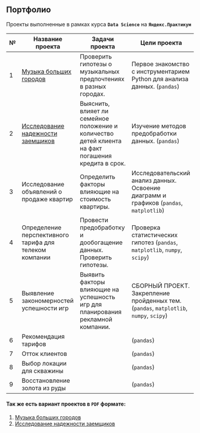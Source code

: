 ## Портфолио
 
Проекты выполненные в рамках курса **`Data Science`** на **`Яндекс.Практикум`**


№|Название проекта|Задачи проекта|Цели проекта
-|-|-|-
1|[Музыка больших городов](https://github.com/mustdayker/data_portfolio/blob/main/s_01_project_music_big_city.ipynb)|Проверить гипотезы о музыкальных предпочтениях в разных городах. | Первое знакомство с инструментарием Python для анализа данных. (`pandas`)
2|[Исследование надежности заемщиков](https://github.com/mustdayker/data_portfolio/blob/main/s_02_project_investigation_of_the_reliability.ipynb)|Выяснить, влияет ли семейное положение и количество детей клиента на факт погашения кредита в срок.|Изучение методов предобработки данных. (`pandas`)
3|Исследование объявлений о продаже квартир|Определить факторы влияющие на стоимость квартиры.|Исследовательский анализ данных. Освоение диаграмм и графиков (`pandas`, `matplotlib`)
4|Определение перспективного тарифа для телеком компании|Провести предобработку и дообогащение данных. Проверить гипотезы. |Проверка статистических гипотез (`pandas`, `matplotlib`, `numpy`, `scipy`)
5|Выявление закономерностей успешности игр|Выявить факторы влияющие на успешность игр для планирования рекламной компании. |СБОРНЫЙ ПРОЕКТ. Закрепление пройденных тем. (`pandas`, `matplotlib`, `numpy`, `scipy`)
6|Рекомендация тарифов||(`pandas`)
7|Отток клиентов||(`pandas`)
8|Выбор локации для скважины||(`pandas`)
9|Восстановление золота из руды||(`pandas`)







#### Так же есть вариант проектов в **`PDF`** формате:
1. [Музыка больших городов](https://github.com/mustdayker/data_portfolio/blob/main/pdf/s_01_project_music_big_city.pdf)
2. [Исследование надежности заемщиков](https://github.com/mustdayker/data_portfolio/blob/main/pdf/s_02_project_investigation_of_the_reliability.pdf)
